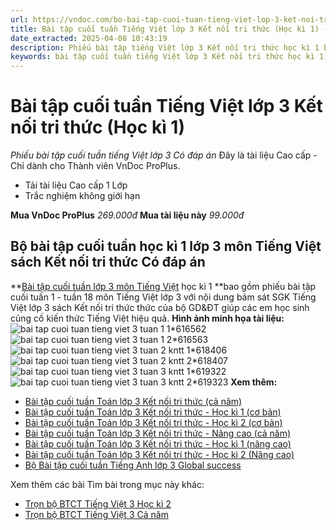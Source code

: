 ```yaml
---
url: https://vndoc.com/bo-bai-tap-cuoi-tuan-tieng-viet-lop-3-ket-noi-tri-thuc-hoc-ki-1-tron-bo-18-tuan-304623
title: Bài tập cuối tuần Tiếng Việt lớp 3 Kết nối tri thức (Học kì 1) - Phiếu bài tập cuối tuần tiếng Việt lớp 3 Có đáp án - VnDoc.com
date_extracted: 2025-04-08 10:43:19
description: Phiếu bài tập tiếng Việt lớp 3 Kết nối tri thức học kì 1 bao gồm 18 phiếu bài tập cuối tuần 1 - tuần 18 giúp các em chuẩn bị bài tập hiệu quả.
keywords: bài tập cuối tuần tiếng Việt lớp 3 Kết nối tri thức học kì 1,bộ bài tập cuối tuần tiếng Việt lớp 3 Kết nối tri thức học kì 1,bài tập cuối tuần tiếng Việt 3 Kết nối tri thức học kì 1,bộ bài tập cuối tuần tiếng Việt 3 Kết nối tri thức học kì 1,Bài tập cuối tuần Tiếng Việt lớp 3,Bài tập cuối tuần Tiếng Việt 3,Bài tập cuối tuần Tiếng Việt lớp 3 sách Kết nối tri thức,Phiếu bài tập cuối tuần lớp 3 môn Tiếng Việt sách Kết nối tri thức,Phiếu bài tập Tiếng Việt lớp 3 Kết nối tri thức
---
```


# Bài tập cuối tuần Tiếng Việt lớp 3 Kết nối tri thức \(Học kì 1\)
_Phiếu bài tập cuối tuần tiếng Việt lớp 3 Có đáp án_
Đây là tài liệu Cao cấp - Chỉ dành cho Thành viên VnDoc ProPlus.
  * Tải tài liệu Cao cấp 1 Lớp
  * Trắc nghiệm không giới hạn

**Mua VnDoc ProPlus** _269.000đ_ **Mua tài liệu này** _99.000đ_
## Bộ bài tập cuối tuần học kì 1 lớp 3 môn Tiếng Việt sách Kết nối tri thức Có đáp án
**[Bài tập cuối tuần lớp 3 môn Tiếng Việt](<https://vndoc.com/de-kiem-tra-cuoi-tuan-tieng-viet3>) học kì 1 **bao gồm phiếu bài tập cuối tuần 1 - tuần 18 môn Tiếng Việt lớp 3 với nội dung bám sát SGK Tiếng Việt lớp 3 sách Kết nối tri thức thức của bộ GD&ĐT giúp các em học sinh củng cố kiến thức Tiếng Việt hiệu quả.
**Hình ảnh minh họa tài liệu:**
![bai tap cuoi tuan tieng viet 3 tuan 1 1*616562](https://i.vdoc.vn/data/image/2024/07/25/bai-tap-cuoi-tuan-tieng-viet-3-tuan-1-1.jpg)![bai tap cuoi tuan tieng viet 3 tuan 1 2*616563](https://i.vdoc.vn/data/image/2024/07/25/bai-tap-cuoi-tuan-tieng-viet-3-tuan-1-2.jpg)
![bai tap cuoi tuan tieng viet 3 tuan 2 kntt 1*618406](https://i.vdoc.vn/data/image/2024/08/01/bai-tap-cuoi-tuan-tieng-viet-3-tuan-2-kntt-1.jpg)![bai tap cuoi tuan tieng viet 3 tuan 2 kntt 2*618407](https://i.vdoc.vn/data/image/2024/08/01/bai-tap-cuoi-tuan-tieng-viet-3-tuan-2-kntt-2.jpg)
![bai tap cuoi tuan tieng viet 3 tuan 3 kntt 1*619322](https://i.vdoc.vn/data/image/2024/08/05/bai-tap-cuoi-tuan-tieng-viet-3-tuan-3-kntt-1.jpg)![bai tap cuoi tuan tieng viet 3 tuan 3 kntt 2*619323](https://i.vdoc.vn/data/image/2024/08/05/bai-tap-cuoi-tuan-tieng-viet-3-tuan-3-kntt-2.jpg)
**Xem thêm:**
  * [Bài tập cuối tuần Toán lớp 3 Kết nối tri thức \(cả năm\)](<https://vndoc.com/bo-phieu-bai-tap-cuoi-tuan-toan-lop-3-ket-noi-tri-thuc-326212>)
  * [Bài tập cuối tuần Toán lớp 3 Kết nối tri thức - Học kì 1 \(cơ bản\)](<https://vndoc.com/bai-tap-cuoi-tuan-toan-lop-3-ket-noi-tri-thuc-hoc-ki-1-co-ban-326199>)
  * [Bài tập cuối tuần Toán lớp 3 Kết nối tri thức - Học kì 2 \(cơ bản\)](<https://vndoc.com/phieu-bai-tap-cuoi-tuan-toan-3-hoc-ki-2-189183>)
  * [Bài tập cuối tuần Toán lớp 3 Kết nối tri thức - Nâng cao \(cả năm\)](<https://vndoc.com/bo-phieu-bai-tap-cuoi-tuan-toan-lop-3-ket-noi-tri-thuc-nang-cao-ca-nam-336163>)
  * [Bài tập cuối tuần Toán lớp 3 Kết nối tri thức - Học kì 1 \(nâng cao\)](<https://vndoc.com/bai-tap-cuoi-tuan-toan-lop-3-ket-noi-tri-thuc-hoc-ki-1-nang-cao-336160>)
  * [Bài tập cuối tuần Toán lớp 3 Kết nối tri thức - Học kì 2 \(Nâng cao\)](<https://vndoc.com/bai-tap-cuoi-tuan-toan-lop-3-ket-noi-tri-thuc-hoc-ki-2-nang-cao-315334>)
  * [Bộ Bài tập cuối tuần Tiếng Anh lớp 3 Global success](<https://vndoc.com/bai-tap-cuoi-tuan-tieng-anh-lop-3-global-success>)

Xem thêm các bài Tìm bài trong mục này khác:
  * [Trọn bộ BTCT Tiếng Việt 3 Học kì 2](</bai-tap-cuoi-tuan-tieng-viet-lop-3-ket-noi-tri-thuc-hoc-ki-2-336932>)
  * [Trọn bộ BTCT Tiếng Việt 3 Cả năm](</phieu-bai-tap-cuoi-tuan-tieng-viet-3-ca-nam-187655>)


